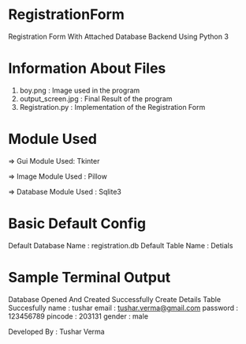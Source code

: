 # RegistrationForm
Registration Form With Attached Database Backend Using Python 3

# Information About Files

1. boy.png : Image used in the program 
2. output_screen.jpg : Final Result of the program
3. Registration.py : Implementation of the Registration Form

# Module Used 
=> Gui Module Used: Tkinter

=> Image Module Used : Pillow

=> Database Module Used : Sqlite3

# Basic Default Config
Default Database Name : registration.db
Default Table Name : Detials

#  Sample Terminal Output
Database Opened And Created Successfully
Create Details Table Succesfully
name :  tushar  email :  tushar.verma@gmail.com  password :  123456789  pincode :  203131  gender :  male

Developed By : Tushar Verma 
